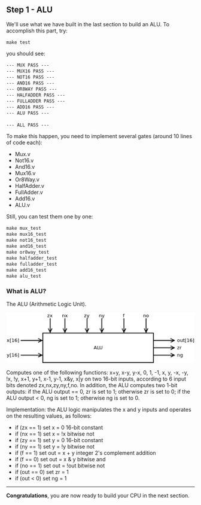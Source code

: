 ## Step 1 - ALU
We'll use what we have built in the last section to build an ALU. To accomplish this part, try:

```
make test
```

you should see:

```
--- MUX PASS ---
--- MUX16 PASS ---
--- NOT16 PASS ---
--- AND16 PASS ---
--- OR8WAY PASS ---
--- HALFADDER PASS ---
--- FULLADDER PASS ---
--- ADD16 PASS ---
--- ALU PASS ---

--- ALL PASS ---
```

To make this happen, you need to implement several gates (around 10 lines of code each):

- Mux.v
- Not16.v
- And16.v
- Mux16.v
- Or8Way.v
- HalfAdder.v
- FullAdder.v
- Add16.v
- ALU.v

Still, you can test them one by one:

```
make mux_test 
make mux16_test 
make not16_test 
make and16_test 
make or8way_test 
make halfadder_test 
make fulladder_test 
make add16_test 
make alu_test
```

### What is ALU?

The ALU (Arithmetic Logic Unit).

![](img/ALU.png)

Computes one of the following functions: x+y, x-y, y-x, 0, 1, -1, x, y, -x, -y, !x, !y, x+1, y+1, x-1, y-1, x&y, x|y on two 16-bit inputs, according to 6 input bits denoted zx,nx,zy,ny,f,no. In addition, the ALU computes two 1-bit outputs: if the ALU output == 0, zr is set to 1; otherwise zr is set to 0; if the ALU output < 0, ng is set to 1; otherwise ng is set to 0.

Implementation: the ALU logic manipulates the x and y inputs and operates on the resulting values, as follows:
* if (zx == 1) set x = 0 16-bit constant
* if (nx == 1) set x = !x bitwise not
* if (zy == 1) set y = 0 16-bit constant
* if (ny == 1) set y = !y bitwise not
* if (f == 1)  set out = x + y integer 2's complement addition
* if (f == 0)  set out = x & y bitwise and
* if (no == 1) set out = !out bitwise not
* if (out == 0) set zr = 1
* if (out < 0) set ng = 1

-----

**Congratulations**, you are now ready to build your CPU in the next section.
